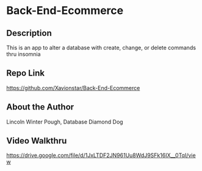 # Back-End-Ecommerce

## Description
This is an app to alter a database with create, change, or delete commands thru insomnia

## Repo Link
https://github.com/Xavionstar/Back-End-Ecommerce

## About the Author
Lincoln Winter Pough, Database Diamond Dog

## Video Walkthru
https://drive.google.com/file/d/1JxLTDF2JN961Uu8WdJ9SFk16IX__0TqI/view